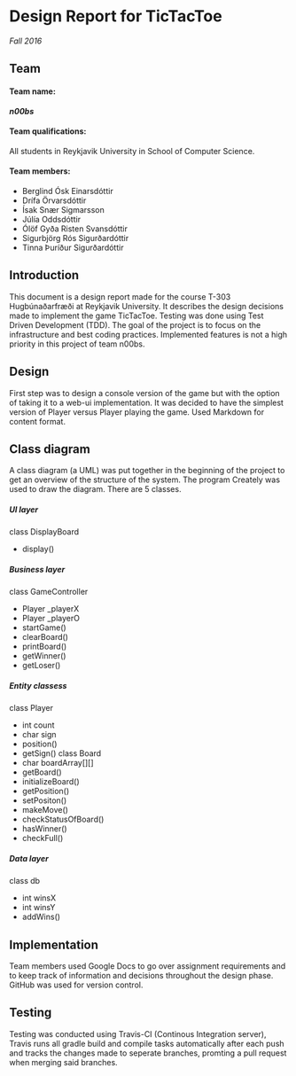 # Design Report for TicTacToe
*Fall 2016*
## Team
#### Team name: 
***n00bs***

#### Team qualifications: 
All students in Reykjavik University in School of Computer Science.

#### Team members:
* Berglind Ósk Einarsdóttir
* Drífa Örvarsdóttir
* Ísak Snær Sigmarsson
* Júlía Oddsdóttir
* Ólöf Gyða Risten Svansdóttir
* Sigurbjörg Rós Sigurðardóttir
* Tinna Þuríður Sigurðardóttir

## Introduction
This document is a design report made for the course T-303 Hugbúnaðarfræði at Reykjavik University. It describes the design decisions made to implement the game TicTacToe. Testing was done using Test Driven Development (TDD). The goal of the project is to focus on the infrastructure and best coding practices. Implemented features is not a high priority in this project of team n00bs.

## Design
First step was to design a console version of the game but with the option of taking it to a web-ui implementation. It was decided to have the simplest version of Player versus Player playing the game. 
Used Markdown for content format.

## Class diagram
A class diagram (a UML) was put together in the beginning of the project to get an overview of the structure of the system. The program Creately was used to draw the diagram. 
There are 5 classes.

##### UI layer
class DisplayBoard
+ display()
##### Business layer
class GameController
+ Player _playerX
+ Player _playerO
+ startGame()
+ clearBoard()
+ printBoard()
+ getWinner()
+ getLoser()
##### Entity classess
class Player
+ int count
+ char sign
+ position()
+ getSign()
class Board
+ char boardArray[][]
+ getBoard()
+ initializeBoard()
+ getPosition()
+ setPositon()
+ makeMove()
+ checkStatusOfBoard()
+ hasWinner()
+ checkFull()
##### Data layer
class db
+ int winsX
+ int winsY
+ addWins()


## Implementation
Team members used Google Docs to go over assignment requirements and to keep track of information and decisions throughout the design phase. 
GitHub was used for version control. 

## Testing
Testing was conducted using Travis-CI (Continous Integration server), Travis runs all gradle build and compile tasks automatically after each push and tracks the changes made to seperate branches, promting a pull request when merging said branches.
